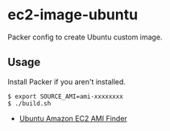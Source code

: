 # ec2-image-ubuntu

Packer config to create Ubuntu custom image.

## Usage

Install Packer if you aren't installed.

```
$ export SOURCE_AMI=ami-xxxxxxxx
$ ./build.sh
```

- [Ubuntu Amazon EC2 AMI Finder](https://cloud-images.ubuntu.com/locator/ec2/)
